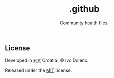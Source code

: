 <h1 align="center">.github</h1>

<p align="center">Community health files.</p>

<br>

## License

Developed in 🇭🇷 Croatia, © Ivo Dolenc.

Released under the [MIT](LICENSE.txt) license.

